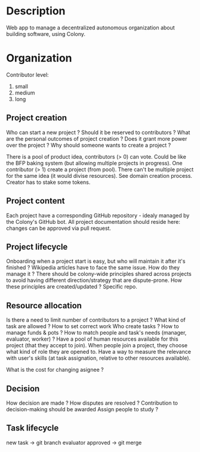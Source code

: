 # Description

Web app to manage a decentralized autonomous organization about building software, using Colony.

# Organization

Contributor level:
 1. small
 2. medium
 3. long

## Project creation

Who can start a new project ? Should it be reserved to contributors ? What are the personal outcomes of project creation ? Does it grant more power over the project ? Why should someone wants to create a project ?

There is a pool of product idea, contributors (> 0) can vote. Could be like the BFP baking system (but allowing multiple projects in progress).
One contributor (> 1) create a project (from pool). There can't be multiple project for the same idea (it would divise resources). See domain creation process. Creator has to stake some tokens.

## Project content

Each project have a corresponding GitHub repository - idealy managed by the Colony's GitHub bot. All project documentation should reside here: changes can be approved via pull request.

## Project lifecycle

Onboarding when a project start is easy, but who will maintain it after it's finished ? Wikipedia articles have to face the same issue. How do they manage it ?
There should be colony-wide principles shared across projects to avoid having different direction/strategy that are dispute-prone.
How these principles are created/updated ? Specific repo.

## Resource allocation

Is there a need to limit number of contributors to a project ?
What kind of task are allowed ? How to set correct work
Who create tasks ? How to manage funds & pots ? How to match people and task's needs (manager, evaluator, worker) ?
Have a pool of human resources available for this project (that they accept to join). When people join a project, they choose what kind of role they are opened to. Have a way to measure the relevance with user's skills (at task assignation, relative to other resources available).

What is the cost for changing asignee ?

## Decision

How decision are made ? How disputes are resolved ?
Contribution to decision-making should be awarded
Assign people to study ?

## Task lifecycle

new task -> git branch
evaluator approved -> git merge